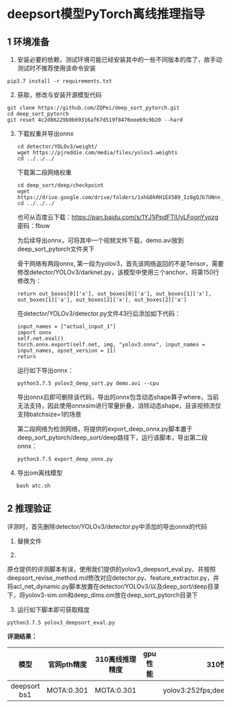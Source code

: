 # deepsort模型PyTorch离线推理指导

## 1 环境准备 

1. 安装必要的依赖，测试环境可能已经安装其中的一些不同版本的库了，故手动测试时不推荐使用该命令安装  

```
pip3.7 install -r requirements.txt  
```

2. 获取，修改与安装开源模型代码  

```
git clone https://github.com/ZQPei/deep_sort_pytorch.git   
cd deep_sort_pytorch 
git reset 4c2d86229b0b69316af67d519f8476eee69c9b20 --hard
```

3. 下载权重并导出onnx

   ```
   cd detector/YOLOv3/weight/
   wget https://pjreddie.com/media/files/yolov3.weights
   cd ../../../
   ```

   下载第二段网络权重

   ```
   cd deep_sort/deep/checkpoint
   wget https://drive.google.com/drive/folders/1xhG0kRH1EX5B9_Iz8gQJb7UNnn_riXi6
   cd ../../../
   ```

   也可从百度云下载：https://pan.baidu.com/s/1YJ1iPpdFTlUyLFoonYvozg  密码：fbuw

   为后续导出onnx，可将其中一个视频文件下载，demo.avi放到deep_sort_pytorch文件夹下

   骨干网络有两段onnx, 第一段为yolov3，首先该网络返回的不是Tensor，需要修改detector/YOLOv3/darknet.py，该模型中使用三个anchor，将第150行修改为：

   ```
   return out_boxes[0]['x'], out_boxes[0]['a'], out_boxes[1]['x'], out_boxes[1]['a'], out_boxes[2]['x'], out_boxes[2]['a']
   ```

   在detector/YOLOv3/detector.py文件43行后添加如下代码：

   ```
   input_names = ["actual_input_1"]
   import onnx
   self.net.eval()
   torch.onnx.export(self.net, img, "yolov3.onnx", input_names = input_names, opset_version = 11)
   return
   ```

   运行如下导出onnx：

   ```
   python3.7.5 yolov3_deep_sort.py demo.avi --cpu
   ```

   导出onnx后即可删除该代码，导出的onnx包含动态shape算子where，当前无法支持，因此使用onnxsim进行常量折叠，消除动态shape，且该视频流仅支持batchsize=1的场景

   第二段网络为检测网络，将提供的export_deep_onnx.py脚本置于deep_sort_pytorch/deep_sort/deep路径下，运行该脚本，导出第二段onnx：

   ```
   python3.7.5 export_deep_onnx.py
   ```

4. 导出om离线模型
   
```
   bash atc.sh
```

## 2 推理验证

评测时，首先删除detector/YOLOv3/detector.py中添加的导出onnx的代码

1. 替换文件

2. 

   原仓提供的评测脚本有误，使用我们提供的yolov3_deepsort_eval.py、并按照deepsort_revise_method.md修改对应detector.py、feature_extractor.py，并将acl_net_dynamic.py脚本放置在detector/YOLOv3/以及deep_sort/deep目录下，将yolov3-sim.om和deep_dims.om放在deep_sort_pytorch目录下

3. 运行如下脚本即可获取精度

```
python3.7.5 yolov3_deepsort_eval.py
```



**评测结果：**   

|     模型     | 官网pth精度 | 310离线推理精度 | gpu性能 |             310性能             |
| :----------: | :---------: | :-------------: | :-----: | :-----------------------------: |
| deepsort bs1 | MOTA:0.301  |   MOTA:0.301    |         | yolov3:252fps;deep_dims:2256fps |



